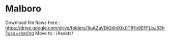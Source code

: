 # Malboro

Download file Raws here : https://drive.google.com/drive/folders/1iuAZaVDiQtjhiXtk0Tff1n9EFFLbJ53h?usp=sharing
Move to : /Assets/
